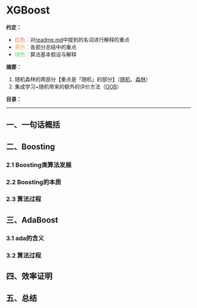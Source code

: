 
# XGBoost
**约定：**
- <font color=F66A65>红色：</font>对[readme.md](./readme.md)中提到的名词进行解释的重点
- <font color=FDA63E>黄色：</font>各部分总结中的重点
- <font color=62D257>绿色：</font>算法基本假设与解释

**摘要：**
1. 随机森林的两部分【重点是「随机」的部分】（[随机](#21-随机)、[森林](#22-森林)）
1. 集成学习+随机带来的额外的评价方法（[OOB](#三算法评价（OOB）)）

**目录：**

----

## 一、一句话概括


## 二、Boosting
### 2.1 Boosting类算法发展

### 2.2 Boosting的本质

### 2.3 算法过程

## 三、AdaBoost
### 3.1 ada的含义
### 3.2 算法过程

## 四、效率证明

## 五、总结


